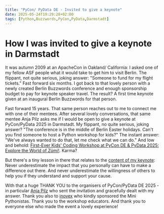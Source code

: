 ```yaml
---
title: "PyCon/ PyData DE - Invited to give a keynote"
date: 2025-05-24T19:29:28+02:00
tags: [Python,Buzzwords,PyCon,PyData,Darmstadt]
---
```


# How I was invited to give a keynote in Darmstadt

It was autumn 2009 at an ApacheCon in Oakland/ California: I asked one of my fellow ASF people what it would take to get him to visit Berlin. The flippant, not quite serious, joking answer: "Someone to fund for my flight tickets." Fast forward six months. I got back to that lovely person with a newly created Berlin Buzzwords conference and enough sponsorship budget to pay for keynote speaker travel. The result? A first time keynote given at an inaugural Berlin Buzzwords for that person.

Fast forward 15 years. That same person reaches out to me to connect me with one of their mentees. After several lovely conversations, that same mentee Anja Pilz asks me if I would be open to give a keynote at PyCon/PyData 2025 in Darmstadt. My flippant, no quite serious, joking answer? "The conference is in the middle of Berlin Easter holidays. Can't you find someone to host a Python workshop for kids?" The instant answer: "We've always wanted to do that, let me check what we can do." And low and behold: [First-Ever Kids' Coding Workshop at PyCon DE & PyData 2025: Explore the World of Zümi!](https://2025.pycon.de/blog/kids-workshop/). Karma?

But there's a tiny lesson in there that relates to the [content of my keynote](https://www.youtube.com/live/UjT3j2NRyjI?feature=shared): Never underestimate the impact that you personally can have to make a difference out there. And never underestimate the willingness of others to help you if they understand and support your cause.

With that a huge THANK YOU to the organisers of PyCon/PyData DE 2025 - in particular [Anja Pilz](https://de.linkedin.com/in/anja-pilz) who sent the invitation and gracefully dealt with my answer. Thank you also to [inovex](https://www.inovex.de/en/) who kindly sponsored the Mini Pythonistas. Thank you to the workshop educators. And thank you to everyone else who made the event a lovely experience!

